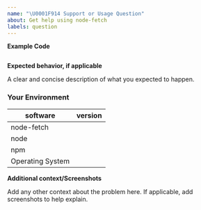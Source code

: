 ```yaml
---
name: "\U0001F914 Support or Usage Question"
about: Get help using node-fetch
labels: question
---
```


<!--
Please read and follow the instructions before submitting an issue:

- Ensure you've read our documentation, especially the [README](https://github.com/node-fetch/node-fetch/blob/master/README.md) since it may contain information that helps you solve your issue.
- If you're reporting a bug, ensure it isn't already fixed in the latest version of node-fetch.
-->

<!--- Provide a clear and concise description of what the bug is. -->

**Example Code**

<!--- Provide a ode snippet to illustrate your question. -->

```js
```

**Expected behavior, if applicable**

A clear and concise description of what you expected to happen.

### Your Environment

<!--- Include as many relevant details about the environment you experienced the bug in -->

| software         | version
| ---------------- | -------
| node-fetch       |
| node             |
| npm              |
| Operating System |

**Additional context/Screenshots**

Add any other context about the problem here. If applicable, add screenshots to help explain.
